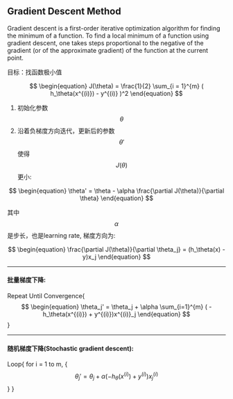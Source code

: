 ## Gradient Descent Method

Gradient descent is a first-order iterative optimization algorithm for finding the minimum of a function. To find a local minimum of a function using gradient descent, one takes steps proportional to the negative of the gradient (or of the approximate gradient) of the function at the current point.

目标：找函数极小值

$$
\begin{equation}
J(\theta) = \frac{1}{2} \sum_{i = 1}^{m} ( h_\theta(x^{(i)}) - y^{(i)}  )^2
\end{equation}
$$

1. 初始化参数$$\theta$$
2. 沿着负梯度方向迭代，更新后的参数$$\theta'$$ 使得$$J(\theta) $$更小:

$$
\begin{equation}
\theta' = \theta - \alpha \frac{\partial J(\theta)}{\partial \theta}
\end{equation}
$$

其中$$\alpha$$是步长，也是learning rate, 梯度方向为:

$$
\begin{equation}
\frac{\partial J(\theta)}{\partial \theta_j} = (h_\theta(x) - y)x_j
\end{equation}
$$

---
#### 批量梯度下降:

Repeat Until Convergence{
    $$
    \begin{equation}
    \theta_j' = \theta_j + \alpha \sum_{i=1}^{m} ( - h_\theta(x^{(i)}) + y^{(i)})x^{(i)}_j
    \end{equation}
    $$
}


---
#### 随机梯度下降(Stochastic gradient descent):

Loop{
    for i = 1 to m, {
        $$
        \begin{equation}
        \theta_j' = \theta_j + \alpha ( - h_\theta(x^{(i)}) + y^{(i)})x^{(i)}_j
        \end{equation}
        $$
    }
}